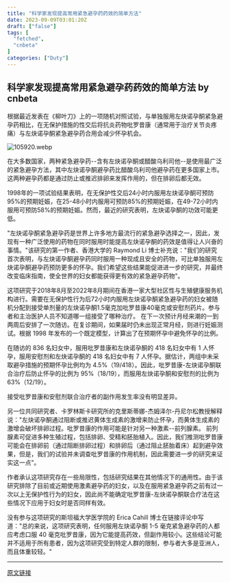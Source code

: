 ```yaml
---
title: "科学家发现提高常用紧急避孕药药效的简单方法"
date: 2023-09-09T03:01:20Z
draft: ["false"]
tags: [
  "fetched",
  "cnbeta"
]
categories: ["Duty"]
---
```

科学家发现提高常用紧急避孕药药效的简单方法 by cnbeta
------
<div style="margin-top:10px" class="content" id="artibody"><p>根据最近发表在《柳叶刀》上的一项随机对照试验，与单独服用左炔诺孕酮紧急避孕药相比，在无保护措施的性交后将抗炎药物吡罗昔康（通常用于治疗关节炎疼痛）与左炔诺孕酮紧急避孕药合用会减少怀孕机会。</p><p><img src="https://static.cnbetacdn.com/article/2023/0909/cb0c191f78b8366.webp" title="" alt="105920.webp"></p><p>在大多数国家，两种紧急避孕药--含有左炔诺孕酮或醋酸乌利司他--是使用最广泛的紧急避孕方法，其中左炔诺孕酮避孕药比醋酸乌利司他避孕药在更多国家上市。这两种避孕药都是通过防止或推迟排卵来发挥作用的，但在排卵后都无效。</p><p>1998年的一项试验结果表明，在无保护性交后24小时内服用左炔诺孕酮可预防95%的预期妊娠，在25-48小时内服用可预防85%的预期妊娠，在49-72小时内服用可预防58%的预期妊娠。然而，最近的研究表明，左炔诺孕酮的功效可能更低。</p><p>"左炔诺孕酮紧急避孕药是世界上许多地方最流行的紧急避孕选择之一，因此，发现有一种广泛使用的药物在同时服用时能提高左炔诺孕酮的药效是值得让人兴奋的事情。"该研究的第一作者、香港大学的 Raymond Li 博士补充说："我们的研究首次表明，与左炔诺孕酮避孕药同时服用一种现成且安全的药物，可比单独服用左炔诺孕酮避孕药预防更多的怀孕。我们希望这些结果能促进进一步的研究，并最终改变临床指南，使全世界的妇女都能获得更有效的紧急避孕药物"。</p><p>这项研究于2018年8月至2022年8月期间在香港一家大型社区性与生殖健康服务机构进行。需要在无保护性行为后72小时内服用左炔诺孕酮紧急避孕药的妇女被随机分配到接受单剂量的左炔诺孕酮1.5毫克加吡罗昔康40毫克或安慰剂药片。参与者和主治医护人员不知道哪一组接受了哪种治疗。 在下一次预计月经来潮的一到两周后安排了一次随访。在复诊期间，如果届时仍未出现正常月经，则进行妊娠测试。根据 1998 年发布的一个既定模型，计算出了在预期怀孕中避免怀孕的比例。</p><p>在随访的 836 名妇女中，服用吡罗昔康和左炔诺孕酮的 418 名妇女中有 1 人怀孕，服用安慰剂和左炔诺孕酮的 418 名妇女中有 7 人怀孕。据估计，两组中未采取避孕措施的预期怀孕比例均为 4.5%（19/418）。因此，吡罗昔康-左炔诺孕酮联合治疗后防止怀孕的比例为 95%（18/19），而服用左炔诺孕酮和安慰剂的比例为 63%（12/19）。</p><p>接受吡罗昔康和安慰剂联合治疗者的副作用发生率没有明显差异。</p><p>另一位共同研究者、卡罗林斯卡研究所的克里斯蒂娜-杰姆泽尔-丹尼尔松教授解释说："左炔诺孕酮通过阻断或推迟黄体生成素的激增来防止怀孕，而黄体生成素的激增会破坏排卵过程。吡罗昔康的作用可能是针对另一种激素--前列腺素。 前列腺素可促进多种生殖过程，包括排卵、受精和胚胎植入。因此，我们推测吡罗昔康可能会在排卵前（通过阻断排卵过程）和排卵后（通过阻止胚胎着床）起到避孕效果，但是，我们的试验并未调查吡罗昔康的作用机制，因此需要进一步的研究来证实这一点"。</p><p>作者承认这项研究存在一些局限性，包括研究结果在其他情况下的通用性。由于该研究排除了目前或近期使用激素避孕药的妇女，以及在服用紧急避孕药之前有过一次以上无保护性行为的妇女，因此尚不能确定吡罗昔康-左炔诺孕酮联合疗法在这些情况下应用于妇女时是否同样有效。</p><p>没有参与这项研究的斯坦福大学医学院的 Erica Cahill 博士在链接评论中写道："总的来说，这项研究表明，任何服用左炔诺孕酮 1-5 毫克紧急避孕药的人都应考虑口服 40 毫克吡罗昔康，因为它能提高药效，但副作用较小。这些结论可能并不适用于所有患者，因为这项研究受到特定人群的限制，参与者大多是亚洲人，而且体重较轻。"</p></div>  
<hr>
<a href="https://m.cnbeta.com.tw/wap/view/1382663.htm",target="_blank" rel="noopener noreferrer">原文链接</a>
